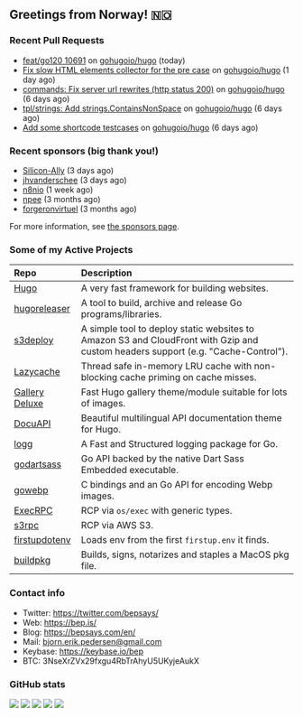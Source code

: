 ## Greetings from Norway! 🇳🇴

### Recent Pull Requests

- [feat/go120 10691](https://github.com/gohugoio/hugo/pull/10702) on [gohugoio/hugo](https://github.com/gohugoio/hugo) (today)
- [Fix slow HTML elements collector for the pre case](https://github.com/gohugoio/hugo/pull/10700) on [gohugoio/hugo](https://github.com/gohugoio/hugo) (1 day ago)
- [commands: Fix server url rewrites (http status 200)](https://github.com/gohugoio/hugo/pull/10678) on [gohugoio/hugo](https://github.com/gohugoio/hugo) (6 days ago)
- [tpl/strings: Add strings.ContainsNonSpace](https://github.com/gohugoio/hugo/pull/10677) on [gohugoio/hugo](https://github.com/gohugoio/hugo) (6 days ago)
- [Add some shortcode testcases](https://github.com/gohugoio/hugo/pull/10676) on [gohugoio/hugo](https://github.com/gohugoio/hugo) (6 days ago)

### Recent sponsors (big thank you!)

- [Silicon-Ally](https://github.com/Silicon-Ally) (3 days ago)
- [jhvanderschee](https://github.com/jhvanderschee) (3 days ago)
- [n8nio](https://github.com/n8nio) (1 week ago)
- [npee](https://github.com/npee) (3 months ago)
- [forgeronvirtuel](https://github.com/forgeronvirtuel) (3 months ago)

For more information, see [the sponsors page](https://github.com/sponsors/bep/).

### Some of my Active Projects

| Repo  | Description |
| :---------------------------------------- | :------------------------------------------- |
| [Hugo](https://github.com/gohugoio/hugo)|A very fast framework for building websites. |
| [hugoreleaser](https://github.com/gohugoio/hugoreleaser)| A tool to build, archive and release Go programs/libraries.  |
| [s3deploy](https://github.com/bep/s3deploy)| A simple tool to deploy static websites to Amazon S3 and CloudFront with Gzip and custom headers support (e.g. "Cache-Control").|
| [Lazycache](https://github.com/bep/lazycache)| Thread safe in-memory LRU cache with non-blocking cache priming on cache misses.  |
| [Gallery Deluxe](https://github.com/bep/gallerydeluxe)|Fast Hugo gallery theme/module suitable for lots of images.  |
| [DocuAPI](https://github.com/bep/docuapi)| Beautiful multilingual API documentation theme for Hugo.  |
| [logg](https://github.com/bep/logg)| A Fast and Structured logging package for Go.  |
| [godartsass](https://github.com/bep/godartsass)| Go API backed by the native Dart Sass Embedded executable. |
| [gowebp](https://github.com/bep/gowebp)|C bindings and an Go API for encoding Webp images. |
| [ExecRPC](https://github.com/bep/execrpc)|RCP via `os/exec` with generic types.  |
| [s3rpc](https://github.com/bep/s3rpc)|RCP via AWS S3.|
| [firstupdotenv](https://github.com/bep/firstupdotenv)|Loads env from the first `firstup.env` it finds. |
| [buildpkg](https://github.com/bep/buildpkg)| Builds, signs, notarizes and staples a MacOS pkg file. |

### Contact info
- Twitter: https://twitter.com/bepsays/
- Web: https://bep.is/
- Blog: https://bepsays.com/en/
- Mail: bjorn.erik.pedersen@gmail.com
- Keybase: https://keybase.io/bep
- BTC: 3NseXrZVx29fxgu4RbTrAhyU5UKyjeAukX


### GitHub stats

![](https://github-profile-summary-cards.vercel.app/api/cards/profile-details?username=bep&theme=github)
![](https://github-profile-summary-cards.vercel.app/api/cards/repos-per-language?username=bep&theme=github)
![](https://github-profile-summary-cards.vercel.app/api/cards/most-commit-language?username=bep&theme=github)
![](https://github-profile-summary-cards.vercel.app/api/cards/stats?username=bep&theme=github)
![](https://github-profile-summary-cards.vercel.app/api/cards/productive-time?username=bep&theme=github)
